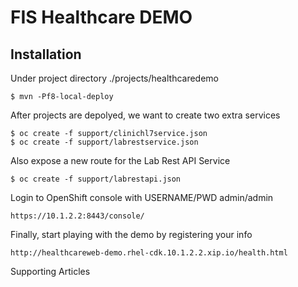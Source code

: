 FIS Healthcare DEMO
======================================




Installation
----------------------------------
Under project directory ./projects/healthcaredemo
                                                                      
    $ mvn -Pf8-local-deploy

After projects are depolyed, we want to create two extra services

    $ oc create -f support/clinichl7service.json                      
    $ oc create -f support/labrestservice.json

Also expose a new route for the Lab Rest API Service                 

    $ oc create -f support/labrestapi.json                            

Login to OpenShift console with USERNAME/PWD admin/admin             

    https://10.1.2.2:8443/console/                                    


Finally, start playing with the demo by registering your info        

    http://healthcareweb-demo.rhel-cdk.10.1.2.2.xip.io/health.html
    
 

Supporting Articles
